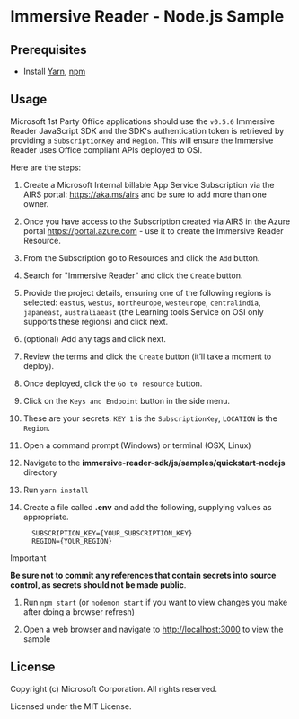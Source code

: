 # Immersive Reader - Node.js Sample

## Prerequisites

* Install [Yarn](https://yarnpkg.com), [npm](https://npmjs.com)

## Usage

Microsoft 1st Party Office applications should use the `v0.5.6` Immersive Reader JavaScript SDK and the SDK's authentication token is retrieved by providing a `SubscriptionKey` and `Region`. This will ensure the Immersive Reader uses Office compliant APIs deployed to OSI.

Here are the steps:

1. Create a Microsoft Internal billable App Service Subscription via the AIRS portal: https://aka.ms/airs and be sure to add more than one owner.
1. Once you have access to the Subscription created via AIRS in the Azure portal https://portal.azure.com - use it to create the Immersive Reader Resource.
1. From the Subscription go to Resources and click the `Add` button.
1. Search for "Immersive Reader" and click the `Create` button.
1. Provide the project details, ensuring one of the following regions is selected: `eastus`, `westus`, `northeurope`, `westeurope`, `centralindia`, `japaneast`, `australiaeast` (the Learning tools Service on OSI only supports these regions) and click next.
1. (optional) Add any tags and click next.
1. Review the terms and click the `Create` button (it’ll take a moment to deploy).
1. Once deployed, click the `Go to resource` button.
1. Click on the `Keys and Endpoint` button in the side menu.
1. These are your secrets. `KEY 1` is the `SubscriptionKey`, `LOCATION` is the `Region`.
1. Open a command prompt (Windows) or terminal (OSX, Linux)
1. Navigate to the **immersive-reader-sdk/js/samples/quickstart-nodejs** directory
1. Run `yarn install`
1. Create a file called **.env** and add the following, supplying values as appropriate.

    ```text
      SUBSCRIPTION_KEY={YOUR_SUBSCRIPTION_KEY}
      REGION={YOUR_REGION}
    ```

> [!IMPORTANT]
> **Be sure not to commit any references that contain secrets into source control, as secrets should not be made public**.

1. Run `npm start` (or `nodemon start` if you want to view changes you make after doing a browser refresh)

1. Open a web browser and navigate to [http://localhost:3000](http://localhost:3000) to view the sample

## License

Copyright (c) Microsoft Corporation. All rights reserved.

Licensed under the MIT License.
